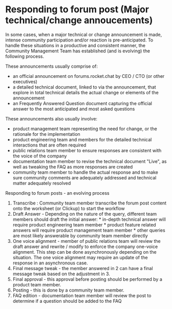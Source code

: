 # Responding to forum post \(Major technical/change annoucements\)

In some cases, when a major technical or change announcement is made, intense community participation and/or reaction is pre-anticipated.  To handle these situations in a productive and consistent manner, the Community Management Team has established \(and is evolving\) the following process.  
  
These announcements usually comprise of:

* an official announcement on forums.rocket.chat  by  CEO / CTO  \(or other executives\)
* a detailed technical document, linked to via the announcement, that explore in total technical details the actual change or elements of the announcement
* an Frequently Answered Question document capturing the official answer to the most anticipated and most asked questions

These announcements also usually involve:

* product management team representing the need for change, or the rationale for the implementation
* product engineering team and members for the detailed technical interactions that are often required
* public relations team member  to ensure responses are consistent with the voice of the company 
*  documentation team member  to revise the technical document "Live", as well as tweaking the FAQ as more responses are created
* community team member to handle the actual response and to make sure community comments are adequately addressed and technical matter adequately resolved

Responding to forum posts - an evolving process

1. Transcribe :   Community team member transcribe the forum post content onto the worksheet \(or Clickup\) to start the workflow 
2. Draft Answer -  Depending on the nature of the query,  different team members should draft the initial answer:  \* in-depth technical answer will require product engineering team member  \* product feature related answers will require product management team member \* other queries are most likely answerable by community team member directly 
3. One voice alignment -   member of public relations team will review the draft answer and rewrite / modify to enforce  the company one-voice alignment.   This step can be done asynchronously depending on the situation.   The one voice alignment may require an update of the response in an asynchronous case. 
4. Final message tweak - the member answered in 2 can have a final message tweak based on the adjustment in 3.  
5. Final approval -   this approval before posting should be performed by a product team member. 
6. Posting - this is done by a community team member. 
7. FAQ edition -  documentation team member will review the post to determine if a question should be added to the FAQ

## 

  
  
 

